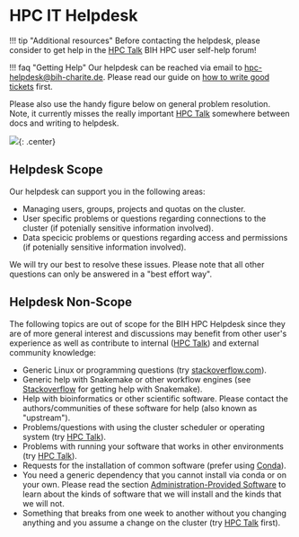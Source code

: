 # HPC IT Helpdesk

!!! tip "Additional resources"
    Before contacting the helpdesk, please consider to get help in the [HPC Talk](../how-to/misc/hpc-talk.md) BIH HPC user self-help forum!

!!! faq "Getting Help"
    Our helpdesk can be reached via email to hpc-helpdesk@bih-charite.de.
    Please read our guide on [how to write good tickets](good-tickets.md) first.

Please also use the handy figure below on general problem resolution.
Note, it currently misses the really important [HPC Talk](../how-to/misc/hpc-talk.md) somewhere between docs and writing to helpdesk.

![](figures/help-workflow.png){: .center}


## Helpdesk Scope

Our helpdesk can support you in the following areas:

- Managing users, groups, projects and quotas on the cluster.
- User specific problems or questions regarding connections to the cluster (if potenially sensitive information involved).
- Data specicic problems or questions regarding access and permissions (if potenially sensitive information involved).

We will try our best to resolve these issues.
Please note that all other questions can only be answered in a "best effort way".


## Helpdesk Non-Scope

The following topics are out of scope for the BIH HPC Helpdesk since they are of more general interest
and discussions may benefit from other user's experience as well as contribute to internal ([HPC Talk](../how-to/misc/hpc-talk.md)) and external community knowledge:

- Generic Linux or programming questions (try [stackoverflow.com](http://stackoverflow.com)).
- Generic help with Snakemake or other workflow engines (see [Stackoverflow](https://stackoverflow.com/questions/tagged/snakemake) for getting help with Snakemake).
- Help with bioinformatics or other scientific software.
  Please contact the authors/communities of these software for help (also known as "upstream").
- Problems/questions with using the cluster scheduler or operating system (try [HPC Talk](../how-to/misc/hpc-talk.md)).
- Problems with running your software that works in other environments (try [HPC Talk](../how-to/misc/hpc-talk.md)).
- Requests for the installation of common software (prefer using [Conda](../best-practice/software-installation-with-conda/)).
- You need a generic dependency that you cannot install via conda or on your own.
  Please read the section [Administration-Provided Software](../misc/provided-software.md) to learn about the kinds of software that we will install and the kinds that we will not.
- Something that breaks from one week to another without you changing anything and you assume a change on the cluster (try [HPC Talk](../how-to/misc/hpc-talk.md) first).
